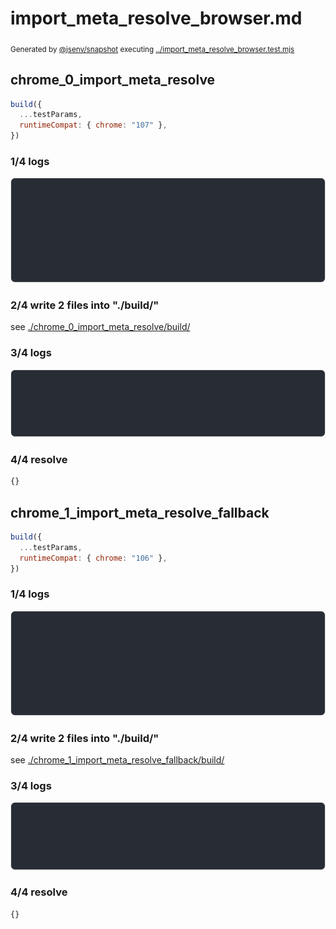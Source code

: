 # import_meta_resolve_browser.md

<sub>
  Generated by <a href="https://github.com/jsenv/core/tree/main/packages/independent/snapshot">@jsenv/snapshot</a> executing <a href="../import_meta_resolve_browser.test.mjs">../import_meta_resolve_browser.test.mjs</a>
</sub>

## chrome_0_import_meta_resolve

```js
build({
  ...testParams,
  runtimeCompat: { chrome: "107" },
})
```

### 1/4 logs

![img](chrome_0_import_meta_resolve/chrome_0_import_meta_resolve_log_group.svg)

### 2/4 write 2 files into "./build/"

see [./chrome_0_import_meta_resolve/build/](./chrome_0_import_meta_resolve/build/)

### 3/4 logs

![img](chrome_0_import_meta_resolve/chrome_0_import_meta_resolve_log_group_1.svg)

### 4/4 resolve

```js
{}
```

## chrome_1_import_meta_resolve_fallback

```js
build({
  ...testParams,
  runtimeCompat: { chrome: "106" },
})
```

### 1/4 logs

![img](chrome_1_import_meta_resolve_fallback/chrome_1_import_meta_resolve_fallback_log_group.svg)

### 2/4 write 2 files into "./build/"

see [./chrome_1_import_meta_resolve_fallback/build/](./chrome_1_import_meta_resolve_fallback/build/)

### 3/4 logs

![img](chrome_1_import_meta_resolve_fallback/chrome_1_import_meta_resolve_fallback_log_group_1.svg)

### 4/4 resolve

```js
{}
```